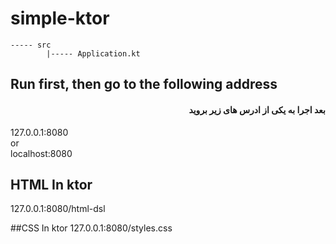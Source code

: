 # simple-ktor


```
----- src
        |----- Application.kt
```

##  Run first, then go to the following address
<div id="fa" dir="rtl">
        
####  بعد اجرا به یکی از ادرس های زیر بروید 
</div>
127.0.0.1:8080
<br>
or
<br>
localhost:8080

## HTML In ktor
127.0.0.1:8080/html-dsl

##CSS In ktor
127.0.0.1:8080/styles.css
